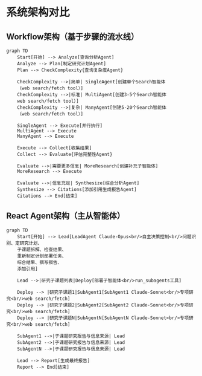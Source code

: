 <!--
 * @Author: Chunlei Cai
 * @Date: 2025-09-08 15:22:49
 * @LastEditTime: 2025-09-08 15:38:05
 * @LastEditors: Chunlei Cai
 * @FilePath: /deep_research/docs/arch.md
 * @Description: 
-->

# 系统架构对比

## Workflow架构（基于步骤的流水线）

```mermaid
graph TD
    Start[开始] --> Analyze[查询分析Agent]
    Analyze --> Plan[制定研究计划Agent]
    Plan --> CheckComplexity{查询复杂度Agent}
    
    CheckComplexity -->|简单| SingleAgent[创建单个Search智能体
    （web search/fetch tool）]
    CheckComplexity -->|标准| MultiAgent[创建3-5个Search智能体
    web search/fetch tool）]
    CheckComplexity -->|复杂| ManyAgent[创建5-20个Search智能体
    （web search/fetch tool）]
    
    SingleAgent --> Execute[并行执行]
    MultiAgent --> Execute
    ManyAgent --> Execute
    
    Execute --> Collect[收集结果]
    Collect --> Evaluate{评估完整性Agent}
    
    Evaluate -->|需要更多信息| MoreResearch[创建补充子智能体]
    MoreResearch --> Execute
    
    Evaluate -->|信息充足| Synthesize[综合分析Agent]
    Synthesize --> Citations[添加引用生成报告Agent]
    Citations --> End[结束]
```

## React Agent架构（主从智能体）

```mermaid
graph TD
    Start[开始] --> Lead[LeadAgent Claude-Opus<br/>自主决策控制<br/>问题识别、定研究计划、
    子课题拆解、检查结果、
    重新制定计划部署任务、
    综合结果、撰写报告、
    添加引用]
    
    Lead -->|研究子课题列表|Deploy[部署子智能体<br/>run_subagents工具]
    
    Deploy --> |研究子课题1|SubAgent1[SubAgent1 Claude-Sonnet<br/>专项研究<br/>web search/fetch]
    Deploy --> |研究子课题2|SubAgent2[SubAgent2 Claude-Sonnet<br/>专项研究<br/>web search/fetch] 
    Deploy --> |研究子课题N|SubAgentN[SubAgentN Claude-Sonnet<br/>专项研究<br/>web search/fetch]
    
    SubAgent1 -->|子课题研究报告与信息来源| Lead
    SubAgent2 -->|子课题研究报告与信息来源| Lead
    SubAgentN -->|子课题研究报告与信息来源| Lead
    
    Lead --> Report[生成最终报告]
    Report --> End[结束]
```


